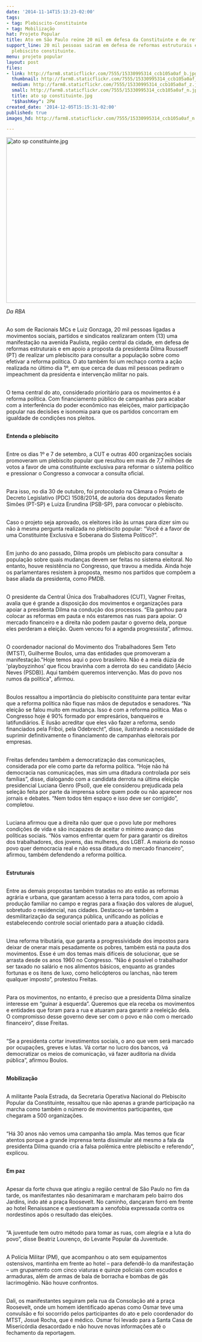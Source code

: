 ```yaml
---
date: '2014-11-14T15:13:23-02:00'
tags:
- tag: Plebiscito-Constituinte
- tag: Mobilização
hat: Projeto Popular
title: Ato em São Paulo reúne 20 mil em defesa da Constituinte e de reformas
support_line: 20 mil pessoas saíram em defesa de reformas estruturais e em apoio ao
  plebiscito constituinte.
menu: projeto popular
layout: post
files:
- link: http://farm8.staticflickr.com/7555/15330995314_ccb105a0af_b.jpg
  thumbnail: http://farm8.staticflickr.com/7555/15330995314_ccb105a0af_t.jpg
  medium: http://farm8.staticflickr.com/7555/15330995314_ccb105a0af_z.jpg
  small: http://farm8.staticflickr.com/7555/15330995314_ccb105a0af_n.jpg
  title: ato sp constituinte.jpg
  "$$hashKey": 2PW
created_date: '2014-12-05T15:15:31-02:00'
published: true
images_hd: http://farm8.staticflickr.com/7555/15330995314_ccb105a0af_n.jpg

---
```

<p><img alt="ato sp constituinte.jpg" height="440" src="http://farm8.staticflickr.com/7555/15330995314_ccb105a0af_b.jpg" width="660" /></p>

<p><em>Da RBA</em></p>

<p><br />
Ao som de Racionais MCs e Luiz Gonzaga, 20 mil pessoas ligadas a movimentos sociais, partidos e sindicatos realizaram ontem (13) uma manifesta&ccedil;&atilde;o na avenida Paulista, regi&atilde;o central da cidade, em defesa de reformas estruturais e em apoio a proposta da presidenta Dilma Rousseff (PT) de realizar um plebiscito para consultar a popula&ccedil;&atilde;o sobre como efetivar a reforma pol&iacute;tica. O ato tamb&eacute;m foi um recha&ccedil;o contra a a&ccedil;&atilde;o realizada no &uacute;ltimo dia 1&ordm;, em que cerca de duas mil pessoas pediram o impeachment da presidenta e interven&ccedil;&atilde;o militar no pa&iacute;s.</p>

<p><br />
O tema central do ato, considerado priorit&aacute;rio para os movimentos &eacute; a reforma pol&iacute;tica. Com financiamento p&uacute;blico de campanhas para acabar com a interfer&ecirc;ncia do poder econ&ocirc;mico nas elei&ccedil;&otilde;es, maior participa&ccedil;&atilde;o popular nas decis&otilde;es e isonomia para que os partidos concorram em igualdade de condi&ccedil;&otilde;es nos pleitos.</p>

<p><br />
<strong>Entenda o plebiscito</strong></p>

<p><br />
Entre os dias 1&ordm; e 7 de setembro, a CUT e outras 400 organiza&ccedil;&otilde;es sociais promoveram um plebiscito popular que resultou em mais de 7,7 milh&otilde;es de votos a favor de uma constituinte exclusiva para reformar o sistema pol&iacute;tico e pressionar o Congresso a convocar a consulta oficial.</p>

<p><br />
Para isso, no dia 30 de outubro, foi protocolado na C&acirc;mara o Projeto de Decreto Legislativo (PDC) 1508/2014, de autoria dos deputados Renato Sim&otilde;es (PT-SP) e Luiza Erundina (PSB-SP), para convocar o plebiscito.</p>

<p><br />
Caso o projeto seja aprovado, os eleitores ir&atilde;o &agrave;s urnas para dizer sim ou n&atilde;o &agrave; mesma pergunta realizada no plebiscito popular: &ldquo;Voc&ecirc; &eacute; a favor de uma Constituinte Exclusiva e Soberana do Sistema Pol&iacute;tico?&rdquo;.</p>

<p><br />
Em junho do ano passado, Dilma prop&ocirc;s um plebiscito para consultar a popula&ccedil;&atilde;o sobre quais mudan&ccedil;as devem ser feitas no sistema eleitoral. No entanto, houve resist&ecirc;ncia no Congresso, que travou a medida. Ainda hoje os parlamentares resistem &agrave; proposta, mesmo nos partidos que comp&otilde;em a base aliada da presidenta, como PMDB.</p>

<p><br />
O presidente da Central &Uacute;nica dos Trabalhadores (CUT), Vagner Freitas, avalia que &eacute; grande a disposi&ccedil;&atilde;o dos movimentos e organiza&ccedil;&otilde;es para apoiar a presidenta Dilma na condu&ccedil;&atilde;o dos processos. &ldquo;Ela ganhou para colocar as reformas em pauta e n&oacute;s estaremos nas ruas para apoiar. O mercado financeiro e a direita n&atilde;o podem pautar o governo dela, porque eles perderam a elei&ccedil;&atilde;o. Quem venceu foi a agenda progressista&rdquo;, afirmou.</p>

<p><br />
O coordenador nacional do Movimento dos Trabalhadores Sem Teto (MTST), Guilherme Boulos, uma das entidades que promoveram a manifesta&ccedil;&atilde;o.&quot;Hoje temos aqui o povo brasileiro. N&atilde;o &eacute; a meia d&uacute;zia de &#39;playboyzinhos&#39; que ficou bravinha com a derrota do seu candidato [A&eacute;cio Neves (PSDB)]. Aqui tamb&eacute;m queremos interven&ccedil;&atilde;o. Mas do povo nos rumos da pol&iacute;tica&quot;, afirmou.</p>

<p><br />
Boulos ressaltou a import&acirc;ncia do plebiscito constituinte para tentar evitar que a reforma pol&iacute;tica n&atilde;o fique nas m&atilde;os de deputados e senadores. &ldquo;Na elei&ccedil;&atilde;o se falou muito em mudan&ccedil;a. Isso &eacute; com a reforma pol&iacute;tica. Mas o Congresso hoje &eacute; 90% formado por empres&aacute;rios, banqueiros e latifundi&aacute;rios. &Eacute; ilus&atilde;o acreditar que eles v&atilde;o fazer a reforma, sendo financiados pela Friboi, pela Odebrecht&rdquo;, disse, ilustrando a necessidade de suprimir definitivamente o financiamento de campanhas eleitorais por empresas.</p>

<p><br />
Freitas defendeu tamb&eacute;m a democratiza&ccedil;&atilde;o das comunica&ccedil;&otilde;es, considerada por ele como parte da reforma pol&iacute;tica. &ldquo;Hoje n&atilde;o h&aacute; democracia nas comunica&ccedil;&otilde;es, mas sim uma ditadura controlada por seis fam&iacute;lias&rdquo;, disse, dialogando com a candidata derrota na &uacute;ltima elei&ccedil;&atilde;o presidencial Luciana Genro (Psol), que ele considerou prejudicada pela sele&ccedil;&atilde;o feita por parte da imprensa sobre quem pode ou n&atilde;o aparecer nos jornais e debates. &ldquo;Nem todos t&ecirc;m espa&ccedil;o e isso deve ser corrigido&rdquo;, completou.</p>

<p><br />
Luciana afirmou que a direita n&atilde;o quer que o povo lute por melhores condi&ccedil;&otilde;es de vida e s&atilde;o incapazes de aceitar o m&iacute;nimo avan&ccedil;o das pol&iacute;ticas sociais. &ldquo;N&oacute;s vamos enfrentar quem for para garantir os direitos dos trabalhadores, dos jovens, das mulheres, dos LGBT. A maioria do nosso povo quer democracia real e n&atilde;o essa ditadura do mercado financeiro&rdquo;, afirmou, tamb&eacute;m defendendo a reforma pol&iacute;tica.</p>

<p><br />
<strong>Estruturais</strong></p>

<p><br />
Entre as demais propostas tamb&eacute;m tratadas no ato est&atilde;o as reformas agr&aacute;ria e urbana, que garantam acesso &agrave; terra para todos, com apoio &agrave; produ&ccedil;&atilde;o familiar no campo e regras para a fixa&ccedil;&atilde;o dos valores de aluguel, sobretudo o residencial, nas cidades. Destacou-se tamb&eacute;m a desmilitariza&ccedil;&atilde;o da seguran&ccedil;a p&uacute;blica, unificando as pol&iacute;cias e estabelecendo controle social orientado para a atua&ccedil;&atilde;o cidad&atilde;.</p>

<p><br />
Uma reforma tribut&aacute;ria, que garanta a progressividade dos impostos para deixar de onerar mais pesadamente os pobres, tamb&eacute;m est&aacute; na pauta dos movimentos. Esse &eacute; um dos temas mais dif&iacute;ceis de solucionar, que se arrasta desde os anos 1960 no Congresso. &ldquo;N&atilde;o &eacute; poss&iacute;vel o trabalhador ser taxado no sal&aacute;rio e nos alimentos b&aacute;sicos, enquanto as grandes fortunas e os itens de luxo, como helic&oacute;pteros ou lanchas, n&atilde;o terem qualquer imposto&rdquo;, protestou Freitas.</p>

<p><br />
Para os movimentos, no entanto, &eacute; preciso que a presidenta Dilma sinalize interesse em &ldquo;guinar &agrave; esquerda&rdquo;. Queremos que ela receba os movimentos e entidades que foram para a rua e atuaram para garantir a reelei&ccedil;&atilde;o dela. O compromisso desse governo deve ser com o povo e n&atilde;o com o mercado financeiro&rdquo;, disse Freitas.</p>

<p><br />
&ldquo;Se a presidenta cortar investimentos sociais, o ano que vem ser&aacute; marcado por ocupa&ccedil;&otilde;es, greves e lutas. V&aacute; cortar no lucro dos bancos, v&aacute; democratizar os meios de comunica&ccedil;&atilde;o, v&aacute; fazer auditoria na d&iacute;vida p&uacute;blica&rdquo;, afirmou Boulos.</p>

<p><br />
<strong>Mobiliza&ccedil;&atilde;o</strong></p>

<p><br />
A militante Paola Estrada, da Secretaria Operativa Nacional do Plebiscito Popular da Constituinte, ressaltou que n&atilde;o apenas a grande participa&ccedil;&atilde;o na marcha como tamb&eacute;m o n&uacute;mero de movimentos participantes, que chegaram a 500 organiza&ccedil;&otilde;es.</p>

<p><br />
&ldquo;H&aacute; 30 anos n&atilde;o vemos uma campanha t&atilde;o ampla. Mas temos que ficar atentos porque a grande imprensa tenta dissimular at&eacute; mesmo a fala da presidenta Dilma quando cria a falsa pol&ecirc;mica entre plebiscito e referendo&rdquo;, explicou.</p>

<p><br />
<strong>Em paz</strong></p>

<p><br />
Apesar da forte chuva que atingiu a regi&atilde;o central de S&atilde;o Paulo no fim da tarde, os manifestantes n&atilde;o desanimaram e marcharam pelo bairro dos Jardins, indo at&eacute; a pra&ccedil;a Roosevelt. No caminho, dan&ccedil;aram forr&oacute; em frente ao hotel Renaissance e questionaram a xenofobia expressada contra os nordestinos ap&oacute;s o resultado das elei&ccedil;&otilde;es.</p>

<p><br />
&ldquo;A juventude tem outro m&eacute;todo para tomar as ruas, com alegria e a luta do povo&rdquo;, disse Beatriz Louren&ccedil;o, do Levante Popular da Juventude.</p>

<p><br />
A Pol&iacute;cia Militar (PM), que acompanhou o ato sem equipamentos ostensivos, mantinha em frente ao hotel &ndash; para defend&ecirc;-lo da manifesta&ccedil;&atilde;o &ndash; um grupamento com cinco viaturas e quinze policiais com escudos e armaduras, al&eacute;m de armas de bala de borracha e bombas de g&aacute;s lacrimog&ecirc;nio. N&atilde;o houve confrontos.</p>

<p><br />
Dali, os manifestantes seguiram pela rua da Consola&ccedil;&atilde;o at&eacute; a pra&ccedil;a Roosevelt, onde um homem identificado apenas como Osmar teve uma convuls&atilde;o e foi socorrido pelos participantes do ato e pelo coordenador do MTST, Josu&eacute; Rocha, que &eacute; m&eacute;dico. Osmar foi levado para a Santa Casa de Miseric&oacute;rdia desacordado e n&atilde;o houve novas informa&ccedil;&otilde;es at&eacute; o fechamento da reportagem.</p>

<p>&nbsp;</p>
